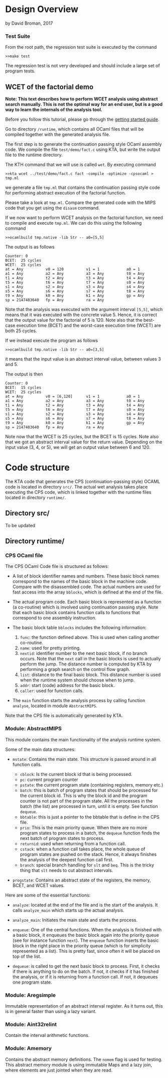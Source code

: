 # Design Overview
by David Broman, 2017


### Test Suite
From the root path, the regression test suite is executed by the command

	>>make test
	
The regression test is not very developed and should include a large set of program tests.


## WCET of the factorial demo

**Note: This text describes how to perform WCET analysis using abstract search manually. This is not the optimal way for an end user, but is a good way to learn the internals of the analysis tool.** 

Before you follow this tutorial, please go through the [getting started guide](gettingstarted.md).

Go to directory `/runtime`, which contains all OCaml files that will be compiled together with the generated analysis file. 

The first step is to generate the continuation passing style OCaml assembly code. We compile the file `test/demo/fact.c` using KTA, but write the output file to the runtime directory. 

The KTH command that we will use is called `wet`. By executing command

	>>kta wcet ../test/demo/fact.c fact -compile -optimize -cpsocaml > tmp.ml
	
we generate a file `tmp.ml` that contains the continuation passing style code for performing abstract execution of the factorial function. 

Please take a look at `tmp.ml`. Compare the generated code with the MIPS code that you get using the `disasm` command.

If we now want to perform WCET analysis on the factorial function, we need to compile and execute `tmp.ml`. We can do this using the following command

	>>ocamlbuild tmp.native -lib Str -- a0=[5,5]

The output is as follows

	Counter: 0
	BCET:  25 cycles
	WCET:  25 cycles
	at = Any          v0 = 120          v1 = 1            a0 = 1            
	a1 = Any          a2 = Any          a3 = Any          t0 = Any          
	t1 = Any          t2 = Any          t3 = Any          t4 = Any          
	t5 = Any          t6 = Any          t7 = Any          s0 = Any          
	s1 = Any          s2 = Any          s3 = Any          s4 = Any          
	s5 = Any          s6 = Any          s7 = Any          t8 = Any          
	t9 = Any          k0 = Any          k1 = Any          gp = Any          
	sp = 2147483640   fp = Any          ra = Any  
 
 Note that the analysis was executed with the argument interval `[5,5]`, which means that it was executed with the concrete value 5. Hence, it is correct that the output value for the factorial of 5 is 120. Note also that the best-case execution time (BCET) and the worst-case execution time (WCET) are both 25 cycles.
 
 If we instead execute the program as follows
 
	>>ocamlbuild tmp.native -lib Str -- a0=[3,5]
 
 it means that the input value is an abstract interval value, between values 3 and 5. 
 
 The output is then
 
	Counter: 0
	BCET:  15 cycles
	WCET:  25 cycles
	at = Any          v0 = [6,120]      v1 = 1            a0 = 1            
	a1 = Any          a2 = Any          a3 = Any          t0 = Any          
	t1 = Any          t2 = Any          t3 = Any          t4 = Any          
	t5 = Any          t6 = Any          t7 = Any          s0 = Any          
	s1 = Any          s2 = Any          s3 = Any          s4 = Any          
	s5 = Any          s6 = Any          s7 = Any          t8 = Any          
	t9 = Any          k0 = Any          k1 = Any          gp = Any          
	sp = 2147483640   fp = Any          ra = Any        
 
 Note now that the WCET is 25 cycles, but the BCET is 15 cycles. Note also that we got an abstract interval value for the return value. Depending on the input value (3, 4, or 5), we will get an output value between 6 and 120.
 
 
# Code structure

The KTA code that generates the CPS (continuation-passing style) OCAML code is located in directory `src/`. The actual wet analysis takes place executing the CPS code, which is linked together with the runtime files located in directory `runtime/`. 


## Directory src/
To be updated
 
## Directory runtime/

### CPS OCaml file

The CPS OCaml Code file is structured as follows:

* A list of block identifier names and numbers. These basic block names correspond to the names of the basic block in the machine code. Compare with the disassembled code. The actual numbers are used for fast access into the array `bblocks`, which is defined at the end of the file.

* The actual program code. Each basic block is represented as a function (a co-routine) which is involved using continuation passing style. Note that each basic block contains function calls to functions that correspond to one assembly instruction. 

* The basic block table `bblocks` includes the following information:
 	1. `func`: the function defined above. This is used when calling another co-routine.
 	2. `name`: used for pretty printing.
 	3. `nextid`: identifier number to the next basic block, if no branch occurs. Note that the `next` call in the basic blocks is used to actually perform the jump. The distance number is computed by KTA by performing a graph search on the control flow graph. 
 	4. `list`: distance to the final basic block. This distance number is used when the runtime system should choose when to jump.
 	5. `addr`: start (code) address for the basic block.  
	6. `caller`: used for function calls.
	
* The `main` function starts the analysis process by calling function `analyse`, located in module `AbstractMIPS`.

Note that the CPS file is automatically generated by KTA.

### Module: AbstractMIPS 
 
This module contains the main functionality of the analysis runtime system. 

Some of the main data structures:


* `mstate`: Contains the main state. This structure is passed around in all function calls. 
	* `cblock`: Is the current block id that is being processed.
	* `pc`: current program counter
	* `pstate`: the current program state (containing registers, memory etc.)
	* `batch`: this is batch of program states that should be processed for the current block id. This is why the block id and the program counter is not part of the program state. All the processes in the batch (the list) are processed in turn, until it is empty. See function `dequeue`. 
	* `bbtable`: this is just a pointer to the bbtable that is define in the CPS file. 
	* `prio`: This is the main priority queue. When there are no more program states to process in a batch, the `dequeue` function finds the next batch of program states to process. 
	* `returnid`: used when returning from a function call. 
	* `cstack`: when a function call takes place, the whole queue of program states are pushed on the stack. Hence, it always finishes the analysis of the deepest function call first.
	* `branch`: special branch handling for `slt` and `beq`. This is the tricky thing that `slt` needs to cut abstract intervals. 
	
* `progstate`: Contains an abstract state of the registers, the memory, BCET, and WCET values.

Here are some of the essential functions:

* `analyze`: located at the end of the file and is the start of the analysis. It calls `analyze_main` which starts up the actual analysis.

* `analyze_main`: Initiates the main state and starts the process.

* `enqueue`: One of the central functions. When the analysis is finished with a basic block, it enqueues the basic block again into the priority queue (see for instance function `next`). The `enqueue` function inserts the basic block in the right place in the priority queue (which is for simplicity represented as a list). This is pretty fast, since often it will be placed on top of the list.

* `dequeue`: is called to get the next basic block to process. First, it checks if there is anything to do on the batch. If not, it checks if it has finished the analysis, or if it is returning from a function call. If not, it dequeues one program state. 

### Module: Aregsimple

Immutable representation of an abstract interval register. As it turns out, this is in general faster than using a lazy variant. 


### Module: Aint32relint
Contain the interval arithmetic functions. 


### Module: Amemory

Contains the abstract memory definitions. The `nomem` flag is used for testing. This abstract memory module is using immutable Maps and a lazy join, where elements are just jointed when they are read. 




 
 
 
 
 
 
 
 
 